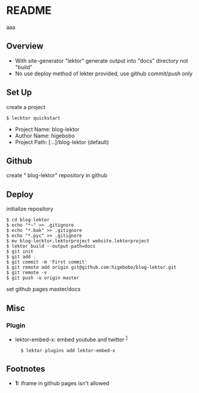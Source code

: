 <!-- -*- mode: markdown -*- coding: utf-8 -*- -->
# README

aaa
## Overview

* With site-generator "lektor" generate output into "docs" directory not "build"
* No use deploy method of lekter provided, use github commit/push only

## Set Up

create a project

    $ lecktor quickstart

* Project Name: blog-lektor
* Author Name: higebobo
* Project Path: [...]/blog-lektor (default)

## Github

create " blog-lektor" repository in github
    
## Deploy

initialize repository

    $ cd blog-lektor
    $ echo "*~" >> .gitignore
    $ echo "*.bak" >> .gitignore
    $ echo "*.pyc" >> .gitignore
    $ mv blog-lecktor.lektorproject website.lektorproject
    $ lektor build --output-path=docs
    $ git init
    $ git add .
    $ git commit -m 'First commit'
    $ git remote add origin git@github.com:higebobo/blog-lektor.git
    $ git remote -v
    $ git push -u origin master
    
set github pages master/docs

## Misc

### Plugin

* lektor-embed-x: embed youtube and twitter <sup id="a1">[1](#f1)</sup>

        $ lektor plugins add lektor-embed-x

## Footnotes

* <b id="f1">1:</b> iframe in github pages isn't allowed
